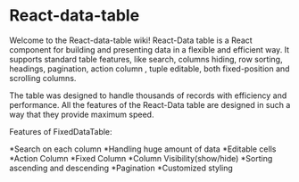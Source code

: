 # React-data-table

Welcome to the React-data-table wiki! React-Data table is a React component for building and presenting data in a flexible and efficient way. It supports standard table features, like search, columns hiding, row sorting, headings, pagination, action column , tuple editable, both fixed-position and scrolling columns.

The table was designed to handle thousands of records with efficiency and performance. All the features of the React-Data table are designed in such a way that they provide maximum speed.

Features of FixedDataTable:

*Search on each column
*Handling huge amount of data
*Editable cells
*Action Column
*Fixed Column
*Column Visibility(show/hide)
*Sorting ascending and descending
*Pagination
*Customized styling

